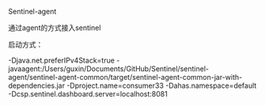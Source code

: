 Sentinel-agent


通过agent的方式接入sentinel


启动方式：


-Djava.net.preferIPv4Stack=true  -javaagent:/Users/guxin/Documents/GitHub/Sentinel/sentinel-agent/sentinel-agent-common/target/sentinel-agent-common-jar-with-dependencies.jar -Dproject.name=consumer33 -Dahas.namespace=default -Dcsp.sentinel.dashboard.server=localhost:8081
